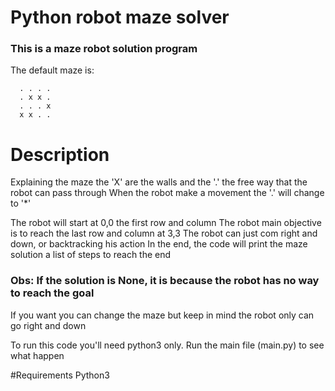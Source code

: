 # Python robot maze solver

### This is a maze robot solution program

  The default maze is:
  ```
    . . . .
    . x x .
    . . . x
    x x . .
  ```

# Description
  Explaining the maze the 'X' are the walls and the '.' the free way that the robot can pass through
  When the robot make a movement the '.' will change to '*'

  The robot will start at 0,0 the first row and column 
  The robot main objective is to reach the last row and column at 3,3
  The robot can just com right and down, or backtracking his action
  In the end, the code will print the maze solution a list of steps to reach the end

### Obs: If the solution is None, it is because the robot has no way to reach the goal

  If you want you can change the maze but keep in mind the robot only can go right and down

  To run this code you'll need python3 only.
  Run the main file (main.py) to see what happen

#Requirements
  Python3
